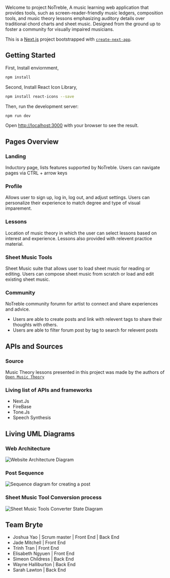 Welcome to project NoTreble, A music learning web application that provides tools, such as screen-reader-friendly music ledgers, composition tools, and music theory lessons emphasizing auditory details over traditional chord charts and sheet music. Designed from the ground up to foster a community for visually impaired musicians.

This is a [Next.js](https://nextjs.org) project bootstrapped with [`create-next-app`](https://github.com/vercel/next.js/tree/canary/packages/create-next-app).

## Getting Started

First, Install enviornment,
```bash
npm install
```

Second, Install React Icon Library,
```bash
npm install react-icons --save
```

Then, run the development server:
```bash
npm run dev
```

Open [http://localhost:3000](http://localhost:3000) with your browser to see the result.

## Pages Overview
### Landing
Inductory page, lists features supported by NoTreble. Users can navigate pages via CTRL + arrow keys
### Profile
Allows user to sign up, log in, log out, and adjust settings.
 Users can personalize their experience to match degree and type of visual imparement.
### Lessons
Location of music theory in which the user can select lessons based on interest and experience.
Lessons also provided with relevent practice material.
### Sheet Music Tools
Sheet Music suite that allows user to load sheet music for reading or editing.
Users can compose sheet music from scratch or load and edit existing sheet music.
### Community
NoTreble community forumn for artist to connect and share experiences and advice.
- Users are able to create posts and link with relevent tags to share their thoughts with others.
- Users are able to filter forum post by tag to search for relevent posts
## APIs and Sources
### Source
Music Theory lessons presented in this project was made by the authors of [`Open Music Theory`](https://viva.pressbooks.pub/openmusictheory)
### Living list of APIs and frameworks
- Next.Js
- FireBase
- Tone.Js
- Speech Synthesis
## Living UML Diagrams
### Web Architecture
![Website Architecture Diagram](https://github.com/user-attachments/assets/090c7679-e69c-4b7a-9ed3-d26631f98115)
### Post Sequence
![Sequence diagram for creating a post](https://github.com/user-attachments/assets/408f2296-88ea-4d53-a86f-24c5d5cc4391)
### Sheet Music Tool Conversion process
![Sheet Music Tools Converter State Diagram](https://github.com/user-attachments/assets/665049be-9c58-429d-a966-60558ec9c820)
## Team Bryte
- Joshua Yao | Scrum master | Front End | Back End
- Jade Mitchell | Front End
- Trinh Tran | Front End
- Elisabeth Ngyuen | Front End
- Simeon Childress | Back End
- Wayne Halliburton | Back End
- Sarah Lawton | Back End
